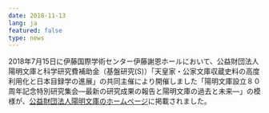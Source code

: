 ```yaml
---
date: 2018-11-13
lang: ja
featured: false
type: news
---
```

2018年7月15日に伊藤国際学術センター伊藤謝恩ホールにおいて、公益財団法人陽明文庫と科学研究費補助金（基盤研究(S)）「天皇家・公家文庫収蔵史料の高度利用化と日本目録学の進展」の共同主催により開催しました「陽明文庫設立８０周年記念特別研究集会―最新の研究成果の報告と陽明文庫の過去と未来―」の模様が、<a href="http://ymbk.sakura.ne.jp/80th/80th.htm" target="_blank">公益財団法人陽明文庫のホームページ</a>に掲載されました。
